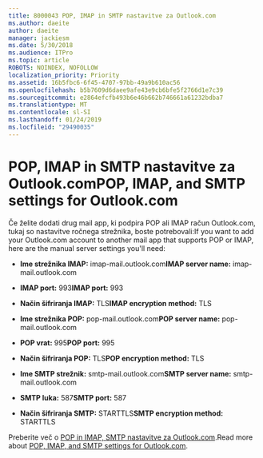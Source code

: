 ```yaml
---
title: 8000043 POP, IMAP in SMTP nastavitve za Outlook.com
ms.author: daeite
author: daeite
manager: jackiesm
ms.date: 5/30/2018
ms.audience: ITPro
ms.topic: article
ROBOTS: NOINDEX, NOFOLLOW
localization_priority: Priority
ms.assetid: 16b5fbc6-6f45-4707-97bb-49a9b610ac56
ms.openlocfilehash: b5b7609d6daee9afe43e9cb6bfe5f2766d1e7c39
ms.sourcegitcommit: e2864efcfb493b6e46b662b746661a61232bdba7
ms.translationtype: MT
ms.contentlocale: sl-SI
ms.lasthandoff: 01/24/2019
ms.locfileid: "29490035"
---
```

# <a name="pop-imap-and-smtp-settings-for-outlookcom"></a><span data-ttu-id="051db-102">POP, IMAP in SMTP nastavitve za Outlook.com</span><span class="sxs-lookup"><span data-stu-id="051db-102">POP, IMAP, and SMTP settings for Outlook.com</span></span>

<span data-ttu-id="051db-103">Če želite dodati drug mail app, ki podpira POP ali IMAP račun Outlook.com, tukaj so nastavitve ročnega strežnika, boste potrebovali:</span><span class="sxs-lookup"><span data-stu-id="051db-103">If you want to add your Outlook.com account to another mail app that supports POP or IMAP, here are the manual server settings you'll need:</span></span>
  
- <span data-ttu-id="051db-104">**Ime strežnika IMAP:** imap-mail.outlook.com</span><span class="sxs-lookup"><span data-stu-id="051db-104">**IMAP server name:** imap-mail.outlook.com</span></span> 
    
- <span data-ttu-id="051db-105">**IMAP port:** 993</span><span class="sxs-lookup"><span data-stu-id="051db-105">**IMAP port:** 993</span></span> 
    
- <span data-ttu-id="051db-106">**Način šifriranja IMAP:** TLS</span><span class="sxs-lookup"><span data-stu-id="051db-106">**IMAP encryption method:** TLS</span></span> 
    
- <span data-ttu-id="051db-107">**Ime strežnika POP:** pop-mail.outlook.com</span><span class="sxs-lookup"><span data-stu-id="051db-107">**POP server name:** pop-mail.outlook.com</span></span> 
    
- <span data-ttu-id="051db-108">**POP vrat:** 995</span><span class="sxs-lookup"><span data-stu-id="051db-108">**POP port:** 995</span></span> 
    
- <span data-ttu-id="051db-109">**Način šifriranja POP:** TLS</span><span class="sxs-lookup"><span data-stu-id="051db-109">**POP encryption method:** TLS</span></span> 
    
- <span data-ttu-id="051db-110">**Ime SMTP strežnik:** smtp-mail.outlook.com</span><span class="sxs-lookup"><span data-stu-id="051db-110">**SMTP server name:** smtp-mail.outlook.com</span></span> 
    
- <span data-ttu-id="051db-111">**SMTP luka:** 587</span><span class="sxs-lookup"><span data-stu-id="051db-111">**SMTP port:** 587</span></span> 
    
- <span data-ttu-id="051db-112">**Način šifriranja SMTP:** STARTTLS</span><span class="sxs-lookup"><span data-stu-id="051db-112">**SMTP encryption method:** STARTTLS</span></span> 
    
<span data-ttu-id="051db-113">Preberite več o [POP in IMAP, SMTP nastavitve za Outlook.com](https://go.microsoft.com/fwlink/p/?linkid=2001402&amp;clcid=0x409).</span><span class="sxs-lookup"><span data-stu-id="051db-113">Read more about [POP, IMAP, and SMTP settings for Outlook.com](https://go.microsoft.com/fwlink/p/?linkid=2001402&amp;clcid=0x409).</span></span>
  

